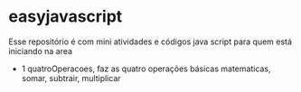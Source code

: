 # easyjavascript
Esse repositório é com mini atividades e códigos java script  para quem está iniciando na area

- 1 quatroOperacoes, faz as quatro operações básicas matematicas, somar, subtrair, multiplicar

